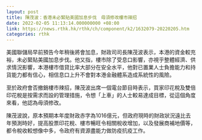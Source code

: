 ```yaml
---
layout: post
title: 陳茂波：香港未必緊貼美國加息步伐　毋須修改樓市辣招
date: 2022-02-05 11:13:14.000000000 +08:00
link: https://news.rthk.hk/rthk/ch/component/k2/1632079-20220205.htm
categories: rthk
---
```


美國聯儲局早前預告今年稍後將會加息，財政司司長陳茂波表示，本港的資金較充裕，未必緊貼美國加息步伐。他又指，樓市除了受息口影響，亦視乎整體經濟、供求情況影響，本港樓市借貸比率大部分在安全水平，他對已置業人士負擔能力和持貨能力都有信心，相信息口上升不會對本港金融體系造成系統性的風險。

至於政府會否撤銷樓市辣招，陳茂波出席一個電台節目時表示，買家印花稅及雙倍印花稅是按需求而設的管理措施，令想「上車」的人士較易達成目標，從這個角度來看，他認為毋須修改。

陳茂波說，原本預期本年度財政赤字為1016億元，但政府現時的財政狀況遠比去年預測時好，提高股票印花稅、樓市暢旺令相關稅收增加，以及發展商補地價等，都令稅收較想像中多，令政府有資源盡能力做防疫抗疫工作。
